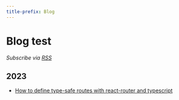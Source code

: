 ```yaml
---
title-prefix: Blog
---
```


# Blog test

_Subscribe via [RSS](https://learnreact.io/rss.xml)_

## 2023

- [How to define type-safe routes with react-router and typescript](/blog/how-to-define-type-safe-routes-with-react-routuer-and-typescript '2023-08-26')

